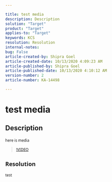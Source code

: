 ```yaml
---

title: test media  
description: Description  
solution: "Target"  
product: "Target"  
applies-to: "Target"  
keywords: KCS  
resolution: Resolution  
internal-notes:   
bug: False  
article-created-by: Shipra Goel  
article-created-date: 10/13/2020 4:09:23 AM  
article-published-by: Shipra Goel  
article-published-date: 10/13/2020 4:10:12 AM  
version-number: 2  
article-number: KA-14498

---
```


# test media

## Description

<div data-wrapper="true" style="font-size:12px;font-family:'Segoe UI','Helvetica Neue',sans-serif;">


here is media

 >[!VIDEO](https://video.tv.adobe.com/v/18696?quality=9&learn=on)




## Resolution

test
